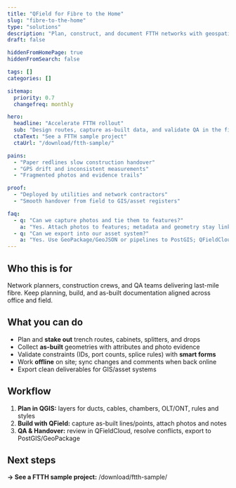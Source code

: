 ```yaml
---
title: "QField for Fibre to the Home"
slug: "fibre-to-the-home"
type: "solutions"
description: "Plan, construct, and document FTTH networks with geospatial accuracy."
draft: false

hiddenFromHomePage: true
hiddenFromSearch: false

tags: []
categories: []

sitemap:
  priority: 0.7
  changefreq: monthly

hero:
  headline: "Accelerate FTTH rollout"
  sub: "Design routes, capture as-built data, and validate QA in the field."
  ctaText: "See a FTTH sample project"
  ctaUrl: "/download/ftth-sample/"

pains:
  - "Paper redlines slow construction handover"
  - "GPS drift and inconsistent measurements"
  - "Fragmented photos and evidence trails"

proof:
  - "Deployed by utilities and network contractors"
  - "Smooth handover from field to GIS/asset registers"

faq:
  - q: "Can we capture photos and tie them to features?"
    a: "Yes. Attach photos to features; metadata and geometry stay linked."
  - q: "Can we export into our asset system?"
    a: "Yes. Use GeoPackage/GeoJSON or pipelines to PostGIS; QFieldCloud automates sync."
---
```


## Who this is for
Network planners, construction crews, and QA teams delivering last-mile fibre. Keep planning, build, and as-built documentation aligned across office and field.

## What you can do
- Plan and **stake out** trench routes, cabinets, splitters, and drops  
- Collect **as-built** geometries with attributes and photo evidence  
- Validate constraints (IDs, port counts, splice rules) with **smart forms**  
- Work **offline** on site; sync changes and comments when back online  
- Export clean deliverables for GIS/asset systems

## Workflow
1) **Plan in QGIS:** layers for ducts, cables, chambers, OLT/ONT, rules and styles  
2) **Build with QField:** capture as-built lines/points, attach photos and notes  
3) **QA & Handover:** review in QFieldCloud, resolve conflicts, export to PostGIS/GeoPackage

## Next steps
**→ See a FTTH sample project:** /download/ftth-sample/
